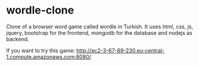 # wordle-clone
Clone of a browser word game called wordle in Turkish. It uses html, css, js, jquery, bootstrap for the frontend, mongodb for the database and nodejs as backend.

If you want to try this game:
http://ec2-3-67-89-230.eu-central-1.compute.amazonaws.com:8080/
